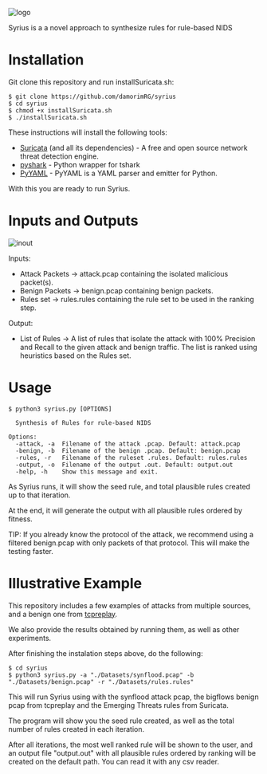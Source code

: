 ![logo](https://github.com/damorimRG/syrius/blob/gh-pages/logo.png?raw=true "Syrius")

Syrius is a a novel approach to synthesize rules for rule-based NIDS
                                                                                     
# Installation

Git clone this repository and run installSuricata.sh:

```console
$ git clone https://github.com/damorimRG/syrius
$ cd syrius
$ chmod +x installSuricata.sh
$ ./installSuricata.sh
```
These instructions will install the following tools:

* [Suricata] (and all its dependencies) - A free and open source network threat detection engine.
* [pyshark] - Python wrapper for tshark
* [PyYAML] -  PyYAML is a YAML parser and emitter for Python.

With this you are ready to run Syrius.

# Inputs and Outputs

![inout](https://github.com/damorimRG/syrius/blob/gh-pages/InOut.png?raw=true "Input and Output")

Inputs:

- Attack Packets -> attack.pcap containing the isolated malicious packet(s).
- Benign Packets -> benign.pcap containing benign packets.
- Rules set -> rules.rules containing the rule set to be used in the ranking step.

Output:

- List of Rules -> A list of rules that isolate the attack with 100% Precision and Recall to the given attack and benign traffic. The list is ranked using heuristics based on the Rules set.

# Usage

```console
$ python3 syrius.py [OPTIONS]

  Synthesis of Rules for rule-based NIDS
  
Options:
  -attack, -a  Filename of the attack .pcap. Default: attack.pcap
  -benign, -b  Filename of the benign .pcap. Default: benign.pcap
  -rules, -r   Filename of the ruleset .rules. Default: rules.rules
  -output, -o  Filename of the output .out. Default: output.out
  -help, -h    Show this message and exit.

```

As Syrius runs, it will show the seed rule, and total plausible rules created up to that iteration.

At the end, it will generate the output with all plausible rules ordered by fitness.

TIP: If you already know the protocol of the attack, we recommend using a filtered benign.pcap with only packets of that protocol. This will make the testing faster.

# Illustrative Example

This repository includes a few examples of attacks from multiple sources, and a benign one from [tcpreplay].

We also provide the results obtained by running them, as well as other experiments.

After finishing the instalation steps above, do the following:

```console
$ cd syrius
$ python3 syrius.py -a "./Datasets/synflood.pcap" -b "./Datasets/benign.pcap" -r "./Datasets/rules.rules"
```
This will run Syrius using with the synflood attack pcap, the bigflows benign pcap from tcpreplay and the Emerging Threats rules from Suricata.

The program will show you the seed rule created, as well as the total number of rules created in each iteration.

After all iterations, the most well ranked rule will be shown to the user, and an output file "output.out" with all plausible rules ordered by ranking will be created on the default path. You can read it with any csv reader.

   [pyshark]: <https://github.com/KimiNewt/pyshark>
   [Suricata]: <https://suricata-ids.org/>
   [PyYAML]: <https://pypi.org/project/PyYAML/>
   [tcpreplay]: <https://tcpreplay.appneta.com/wiki/captures.html>
